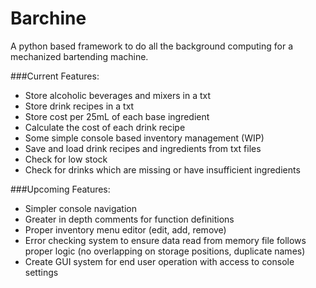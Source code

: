 # Barchine
A python based framework to do all the background computing for a mechanized bartending machine.

###Current Features:
  - Store alcoholic beverages and mixers in a txt
  - Store drink recipes in a txt
  - Store cost per 25mL of each base ingredient
  - Calculate the cost of each drink recipe
  - Some simple console based inventory management (WIP)
  - Save and load drink recipes and ingredients from txt files
  - Check for low stock
  - Check for drinks which are missing or have insufficient ingredients
  
###Upcoming Features:
  - Simpler console navigation
  - Greater in depth comments for function definitions
  - Proper inventory menu editor (edit, add, remove)
  - Error checking system to ensure data read from memory file follows proper logic (no overlapping on storage positions, duplicate names)
  - Create GUI system for end user operation with access to console settings
